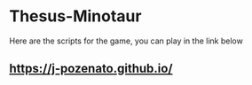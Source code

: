 # Thesus-Minotaur

Here are the scripts for the game, you can play in the link below

## https://j-pozenato.github.io/
